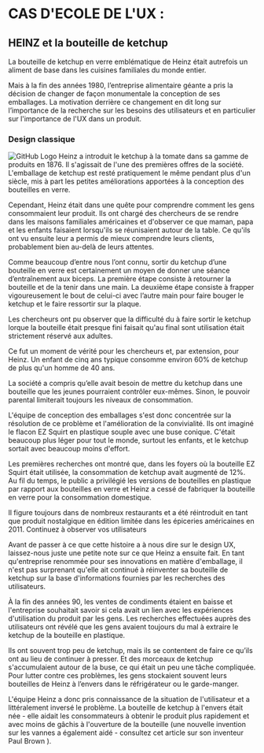 # CAS D'ECOLE DE L'UX :

## HEINZ et la bouteille de ketchup

La bouteille de ketchup en verre emblématique de Heinz était autrefois un aliment de base dans les cuisines familiales du monde entier.

Mais à la fin des années 1980, l’entreprise alimentaire géante a pris la décision de changer de façon monumentale la conception de ses emballages. La motivation derrière ce changement en dit long sur l’importance de la recherche sur les besoins des utilisateurs et en particulier sur l'importance de l'UX dans un produit.

### Design classique
![GitHub Logo](http://www.holidays.net/mlk/store/img-large/heinz-57-ketchup-bottle-w-labels-cap-120-anniversary-bottle-1869-1989_132834929149.jpg)
Heinz a introduit le ketchup à la tomate dans sa gamme de produits en 1876. Il s'agissait de l'une des premières offres de la société. L'emballage de ketchup est resté pratiquement le même pendant plus d'un siècle, mis à part les petites améliorations apportées à la conception des bouteilles en verre.

Cependant, Heinz était dans une quête pour comprendre comment les gens consommaient leur produit. Ils ont chargé des chercheurs de se rendre dans les maisons familiales américaines et d'observer ce que maman, papa et les enfants faisaient lorsqu'ils se réunisaient autour de la table. Ce qu'ils ont vu ensuite leur a permis de mieux comprendre leurs clients, probablement bien au-delà de leurs attentes.

Comme beaucoup d’entre nous l’ont connu, sortir du ketchup d’une bouteille en verre est certainement un moyen de donner une séance d’entraînement aux biceps. La première étape consiste à retourner la bouteille et de la tenir dans une main. La deuxième étape consiste à frapper vigoureusement le bout de celui-ci avec l’autre main pour faire bouger le ketchup et le faire ressortir sur la plaque.

Les chercheurs ont pu observer que la difficulté du à faire sortir le ketchup lorque la bouteille était presque fini faisait qu'au final sont utilisation était strictement réservé aux adultes.

Ce fut un moment de vérité pour les chercheurs et, par extension, pour Heinz. Un enfant de cinq ans typique consomme environ 60% de ketchup de plus qu'un homme de 40 ans. 

La société a compris qu’elle avait besoin de mettre du ketchup dans une bouteille que les jeunes pourraient contrôler eux-mêmes. Sinon, le pouvoir parental limiterait toujours les niveaux de consommation.

L'équipe de conception des emballages s'est donc concentrée sur la résolution de ce problème et l'amélioration de la convivialité. Ils ont imaginé le flacon EZ Squirt en plastique souple avec une buse conique. C'était beaucoup plus léger pour tout le monde, surtout les enfants, et le ketchup sortait avec beaucoup moins d'effort.

Les premières recherches ont montré que, dans les foyers où la bouteille EZ Squirt était utilisée, la consommation de ketchup avait augmenté de 12%. Au fil du temps, le public a privilégié les versions de bouteilles en plastique par rapport aux bouteilles en verre et Heinz a cessé de fabriquer la bouteille en verre pour la consommation domestique.

Il figure toujours dans de nombreux restaurants et a été réintroduit en tant que produit nostalgique en édition limitée dans les épiceries américaines en 2011.
Continuez à observer vos utilisateurs

Avant de passer à ce que cette histoire a à nous dire sur le design UX, laissez-nous juste une petite note sur ce que Heinz a ensuite fait. En tant qu'entreprise renommée pour ses innovations en matière d'emballage, il n'est pas surprenant qu'elle ait continué à réinventer sa bouteille de ketchup sur la base d'informations fournies par les recherches des utilisateurs.

À la fin des années 90, les ventes de condiments étaient en baisse et l'entreprise souhaitait savoir si cela avait un lien avec les expériences d'utilisation du produit par les gens. Les recherches effectuées auprès des utilisateurs ont révélé que les gens avaient toujours du mal à extraire le ketchup de la bouteille en plastique.

Ils ont souvent trop peu de ketchup, mais ils se contentent de faire ce qu’ils ont au lieu de continuer à presser. Et des morceaux de ketchup s'accumulaient autour de la buse, ce qui était un peu une tâche compliquée. Pour lutter contre ces problèmes, les gens stockaient souvent leurs bouteilles de Heinz à l’envers dans le réfrigérateur ou le garde-manger.

L'équipe Heinz a donc pris connaissance de la situation de l'utilisateur et a littéralement inversé le problème. La bouteille de ketchup à l'envers était née - elle aidait les consommateurs à obtenir le produit plus rapidement et avec moins de gâchis à l'ouverture de la bouteille (une nouvelle invention sur les vannes a également aidé - consultez cet article sur son inventeur Paul Brown ). 
